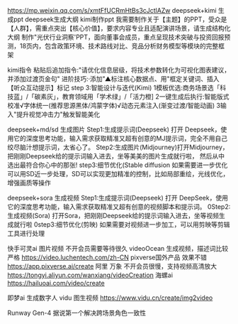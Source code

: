 
https://mp.weixin.qq.com/s/xmtFfUCRmHtBs3cJctlAZw
deepseek+kimi 生成ppt
deepseek生成大纲  kimi制作ppt
我需要制作关于【主题】的PPT，受众是【人群】，需重点突出【核心价值】，要求内容专业且适配演讲场景，请生成结构化大纲
制作"光伏行业洞察'PPT，面向董事会成员，重点呈现技术突破与投资回报预测，18页内，包含政策环境、技术路线对比、竞品分析财务模型等模块的完整框架

kimi指令
粘贴后追加指令:"请优化信息层级，将技术参数转化为可视化图表建议，并添加过渡页金句"
进阶技巧:·添加"▲标注核心数据点、用"框定关键词、插入【听众互动提示】标记
step 3:智能设计与迭代(Kimi)
1模板优选:商务场景选「科技蓝」/「碳素灰」，教育领域用「学术绿」/「活力橙]
2一键生成后执行:智能版式校准√字体统一(推荐思源黑体/鸿蒙字体)√动态元素注入(渐变过渡/智能动画)
3输入"提升视觉冲击力"触发智能美化


deepseek+md/sd  生成图片
Step1:生成提示词(Deepseek)
打开 Deepseek，使用它的深度思考功能，输入需求获取精准又超有创意的MJ提示词，完全不用自己绞尽脑汁想提示词，太省心了。
Step2:生成图片(Midjourney)打开Midjourney，把刚刚Deepseek给的提示词输入进去，坐等美美的图片生成就行啦，
   然后从中选出最符合你心中的那张!
step3:细节优化(Stable diffusion
如果需要进一步优化可以用SD近一步处理，SD可以实现更加精准的控制，比如局部重绘，光线优化，增强画质等操作

deepseek+sora 生成视频
Step1:生成提示词(Deepseek)
打开 DeepSeek，使用它的深度思考功能，输入需求获取精准又超有创意的视频脚本和提示词。
0Step2:生成视频(Sora)
打开Sora，把刚刚Deepseek给的提示词输入进去，坐等视频生成就行啦
0step3:细节优化(剪映)
如果需要对视频进一步加工，可以用剪映等剪辑工具进行处理

快手可灵ai  图片视频   不开会员需要等待很久
videoOcean 生成视频，描述词比较严格
https://video.luchentech.com/zh-CN
pixverse国外产品 效果不错
https://app.pixverse.ai/create
阿里 万象   不开会员很慢，支持视频高清放大
https://tongyi.aliyun.com/wanxiang/videoCreation
海螺ai
https://hailuoai.com/video/create

即梦ai 生成数字人
vidu 图生视频
https://www.vidu.cn/create/img2video


Runway Gen-4 据说第一个解决跨场景角色一致性